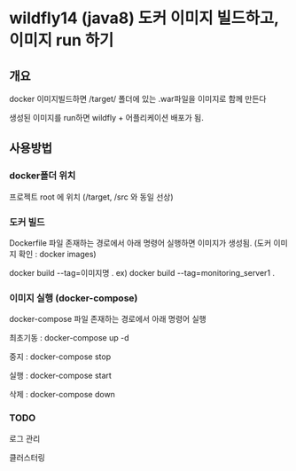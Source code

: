 # wildfly14 (java8) 도커 이미지 빌드하고, 이미지 run 하기

## 개요
docker 이미지빌드하면 /target/ 폴더에 있는 .war파일을 이미지로 함께 만든다

생성된 이미지를 run하면 wildfly + 어플리케이션 배포가 됨. 

## 사용방법
### docker폴더 위치
프로젝트 root 에 위치 (/target, /src 와 동일 선상)

### 도커 빌드
Dockerfile 파일 존재하는 경로에서 아래 명령어 실행하면 이미지가 생성됨. (도커 이미지 확인 : docker images)

docker build --tag=이미지명 .
ex) docker build --tag=monitoring_server1 .

### 이미지 실행 (docker-compose)
docker-compose 파일 존재하는 경로에서 아래 명령어 실행

최초기동 : docker-compose up -d

중지 : docker-compose stop

실행 : docker-compose start

삭제 : docker-compose down

### TODO
로그 관리

클러스터링
